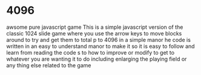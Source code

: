 # 4096
awsome pure javascript game
This is a simple javascript version of the classic 1024 slide game where you use the arrow keys to move blocks around to try and get them to total p to 4096 in a simple manor 
he code is written in an easy to understand manor to make it so it is easy to follow and learn from reading the code s to how to improve or modify to get to whatever you are wanting it to do including enlarging 
the playing field or any thing else related to the game

